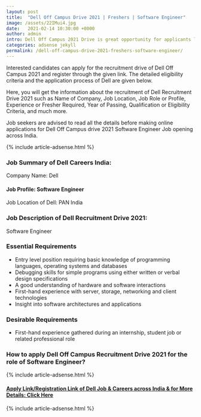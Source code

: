 ```yaml
---
layout: post
title:  "Dell Off Campus Drive 2021 | Freshers | Software Engineer"
image: /assets/22IMui4.jpg
date:   2021-02-14 10:30:00 +0000
author: admin
intro: Dell Off Campus 2021 Drive is great opportunity for applicants looking for Dell Software Engineer Jobs.
categories: adsense jekyll
permalink: /dell-off-campus-drive-2021-freshers-software-engineer/
---
```



Interested candidates can apply for the recruitment drive of Dell Off Campus 2021 and register through the given link. The detailed eligibility criteria and the application process of Dell are given below.

Here, you will get the information about the recruitment of Dell Recruitment Drive 2021 such as Name of Company, Job Location, Job Role or Profile, Experience or Fresher Required, Year of Passing, Qualification or Eligibility Criteria, and much more.

Job seekers are advised to read all the details before making online applications for Dell Off Campus drive 2021 Software Engineer Job opening across India.

{% include article-adsense.html %}

### Job Summary of Dell Careers India:
Company Name: Dell

#### Job Profile: Software Engineer

Job Location of Dell: PAN India

### Job Description of Dell Recruitment Drive 2021:
Software Engineer

### Essential Requirements
- Entry level position requiring basic knowledge of programming languages, operating systems and databases
- Debugging skills for simple programs using either written or verbal design specifications
- A good understanding of hardware and software interactions
- First-hand experience with server, storage, networking and client technologies
- Insight into software architectures and applications

### Desirable Requirements
- First-hand experience gathered during an internship, student job or related professional role



### How to apply Dell Off Campus Recruitment Drive 2021 for the role of Software Engineer?
{% include article-adsense.html %}

#### [Apply Link/Registration Link of Dell Job & Careers across India & for More Details: Click Here](https://jobs.dell.com/job/bengaluru/software-engineer/375/18767342)

{% include article-adsense.html %}